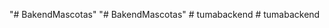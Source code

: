 "# BakendMascotas" 
"# BakendMascotas" 
#   t u m a b a c k e n d  
 #   t u m a b a c k e n d  
 